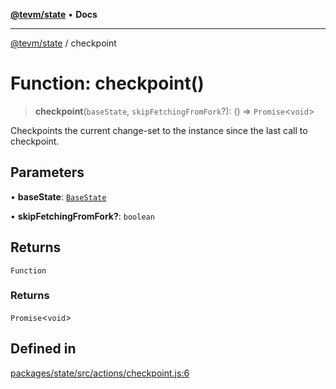 [**@tevm/state**](../README.md) • **Docs**

***

[@tevm/state](../globals.md) / checkpoint

# Function: checkpoint()

> **checkpoint**(`baseState`, `skipFetchingFromFork`?): () => `Promise`\<`void`\>

Checkpoints the current change-set to the instance since the
last call to checkpoint.

## Parameters

• **baseState**: [`BaseState`](../type-aliases/BaseState.md)

• **skipFetchingFromFork?**: `boolean`

## Returns

`Function`

### Returns

`Promise`\<`void`\>

## Defined in

[packages/state/src/actions/checkpoint.js:6](https://github.com/evmts/tevm-monorepo/blob/main/packages/state/src/actions/checkpoint.js#L6)
